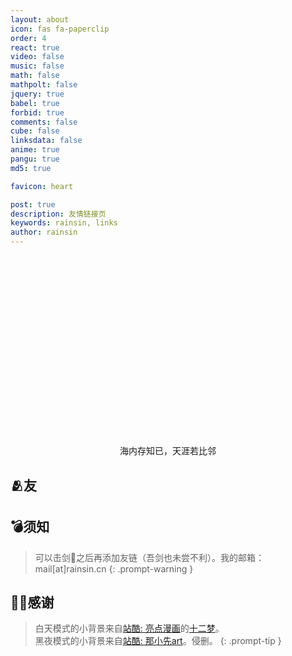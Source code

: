 ```yaml
---
layout: about
icon: fas fa-paperclip
order: 4
react: true
video: false
music: false
math: false
mathpolt: false
jquery: true
babel: true
forbid: true
comments: false
cube: false
linksdata: false
anime: true
pangu: true
md5: true

favicon: heart

post: true
description: 友情链接页
keywords: rainsin, links
author: rainsin
---
```


<link rel="stylesheet" href="/assets/links/links-min.css"/>

<main id="shrink-card">
  <div class="c-glitch" style="border-radius: 12px;;aspect-ratio: 1 / .6;background-image: url('https://pan.rainsin.cn:2000/d/blog/img/friend/friend.png'),url('https://mypan.hk.cpolar.io/d/blog/img/friend/friend.png');">
    <div class="c-glitch__img" style="background-image: url('https://pan.rainsin.cn:2000/d/blog/img/friend/friend.png'),url('https://mypan.hk.cpolar.io/d/blog/img/friend/friend.png');"></div>
    <div class="c-glitch__img" style="background-image: url('https://pan.rainsin.cn:2000/d/blog/img/friend/friend.png'),url('https://mypan.hk.cpolar.io/d/blog/img/friend/friend.png');"></div>
    <div class="c-glitch__img" style="background-image: url('https://pan.rainsin.cn:2000/d/blog/img/friend/friend.png'),url('https://mypan.hk.cpolar.io/d/blog/img/friend/friend.png');"></div>
    <div class="c-glitch__img" style="background-image: url('https://pan.rainsin.cn:2000/d/blog/img/friend/friend.png'),url('https://mypan.hk.cpolar.io/d/blog/img/friend/friend.png');"></div>
    <div class="c-glitch__img" style="background-image: url('https://pan.rainsin.cn:2000/d/blog/img/friend/friend.png'),url('https://mypan.hk.cpolar.io/d/blog/img/friend/friend.png');"></div>
  </div>
  <div style="text-align: center;color: var(--text-color);">
    海内存知已，天涯若比邻
  </div>
</main>

## 🫂友

<div id="links-box"></div>

## 💣须知

> 可以击剑🤺之后再添加友链（吾剑也未尝不利）。我的邮箱：mail[at]rainsin.cn
{: .prompt-warning }

## 🫶🏻感谢

> 白天模式的小背景来自[站酷: 亮点漫画](https://abenben.zcool.com.cn/)的[十二梦](https://www.zcool.com.cn/work/ZNjA0MDg3Ng==.html)。<br/>
> 黑夜模式的小背景来自[站酷: 那小先art](https://www.zcool.com.cn/u/18496248)。侵删。
{: .prompt-tip }

<script type="text/babel"  data-type="module" src="/assets/links/links.js"></script>